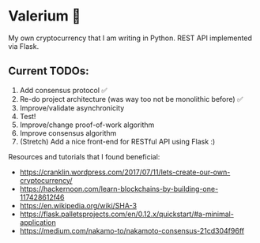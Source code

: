 # Valerium :milky_way:
My own cryptocurrency that I am writing in Python. REST API implemented via Flask. 

## Current TODOs:
1. Add consensus protocol :white_check_mark:
2. Re-do project architecture (was way too not be monolithic before) :white_check_mark:
3. Improve/validate asynchronicity
4. Test!
5. Improve/change proof-of-work algorithm
6. Improve consensus algorithm
7. (Stretch) Add a nice front-end for RESTful API using Flask :)

Resources and tutorials that I found beneficial: 
* https://cranklin.wordpress.com/2017/07/11/lets-create-our-own-cryptocurrency/
* https://hackernoon.com/learn-blockchains-by-building-one-117428612f46
* https://en.wikipedia.org/wiki/SHA-3
* https://flask.palletsprojects.com/en/0.12.x/quickstart/#a-minimal-application
* https://medium.com/nakamo-to/nakamoto-consensus-21cd304f96ff
